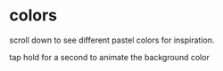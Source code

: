 # colors

scroll down to see different pastel colors for inspiration.

tap hold for a second to animate the background color

